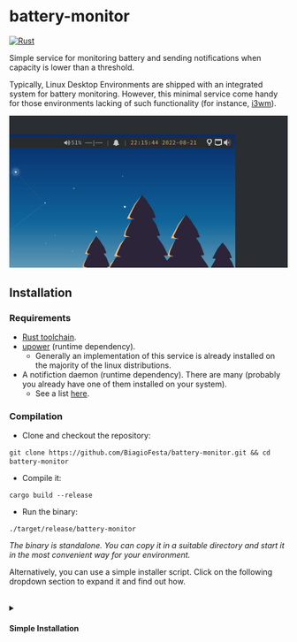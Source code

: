 # battery-monitor
[![Rust](https://github.com/BiagioFesta/battery-monitor/actions/workflows/ci.yml/badge.svg)](https://github.com/BiagioFesta/battery-monitor/actions/workflows/ci.yml)

Simple service for monitoring battery and sending notifications when capacity is lower than a threshold.

Typically, Linux Desktop Environments are shipped with an integrated system for battery monitoring. 
However, this minimal service come handy for those environments lacking of such functionality (for instance, [i3wm](https://i3wm.org/)).

<p align="center">
<img src="imgs/monitor-battery-example.gif"/>
</p>

## Installation

### Requirements
* [Rust toolchain](https://rustup.rs/).
* [upower](https://upower.freedesktop.org/) (runtime dependency).
  * Generally an implementation of this service is already installed on the majority of the linux distributions.
* A notifiction daemon (runtime dependency). There are many (probably you already have one of them installed on your system).
  * See a list [here](https://wiki.archlinux.org/title/Desktop_notifications#Standalone).

### Compilation
* Clone and checkout the repository:
```
git clone https://github.com/BiagioFesta/battery-monitor.git && cd battery-monitor 
```

* Compile it:
```
cargo build --release
```

* Run the binary:
```
./target/release/battery-monitor
```

*The binary is standalone. You can copy it in a suitable directory and start it in the most convenient way for your environment.*

Alternatively, you can use a simple installer script. Click on the following dropdown section to expand it and find out how.

<br>

<details>
<summary><h4>Simple Installation</h4></summary>
As mentioned before, the result of the compilation produces a standalone binary. 
You can copy the binary itself and place it in the most convenient directory for your environment. 
<br>
Afterwards, you would need a mechanism to run the service (binary) at the startup of your desktop.

For example (*if you are using i3 window manager*), in your i3 configuration (generally, `~/.config/i3/config`):

```
exec --no-startup-id ~/path/to/binary/battery-monitor
```

If you, like me, are a little bit lazy, the repository contains a simple *bash script* that copies the binary to a destination directory, and it copies a systemd unit file (so you can launch the binary as a systemd service).

* Clone the repository:
```
git clone https://github.com/BiagioFesta/battery-monitor.git && cd battery-monitor 
```

* Run the installation script:
```
./install.sh --prefix ~/opt/battery-monitor
```
*(At the end, the script will ask to append the environment (`PATH`) in `~/.profile` and `~/.bashrc`.)*

* Install the systemd unit file:
```
ln -s ~/opt/binary-monitor/lib/systemd/user/battery-monitor.service ~/.config/systemd/user/
```

* Reload unit files:
```
systemctl --user daemon-reload
```

* Start the service:
```
systemctl --user start battery-monitor
```

* Check the service's status:
```
systemctl --user status battery-monitor
```
</details>
